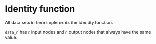 # Identity function

All data sets in here implements the identity function.

``data_n`` has ``n`` input nodes and ``n`` output nodes that always have the same value.


